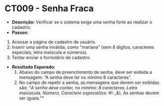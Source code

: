 # CT009 - Senha Fraca

- **Descrição:** Verificar se o sistema exige uma senha forte ao realizar o cadastro.
- **Passos:**
1. Acessar a página de cadastro de usuário.
2. Inserir uma senha inválida, como "mariana" (sem 8 dígitos, caracteres especiais, letra maiúcula e números).
3. Tentar enviar o formulário de cadastro.
- **Resultado Esperado:**
    1. Abaixo do campo de preenchimento de senha, deve ser exibida a mensagem: “A senha deve ter no mínimo 8 caracteres".
    2. No campo de repetir a senha, as mensagens que devem ser exibidas são: “*A senha deve conter, no mínimo: 8 caracteres, Letra maiúscula, Número, Caractere especial(ex: #!*-_&), As senhas devem ser iguais.”*